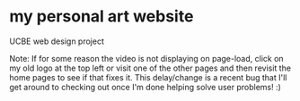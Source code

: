 # my personal art website
 UCBE web design project

Note: If for some reason the video is not displaying on page-load, click on my old logo at the top left or
visit one of the other pages and then revisit the home pages to see if that fixes it.
This delay/change is a recent bug that I'll get around to checking out 
once I'm done helping solve user problems! :)
